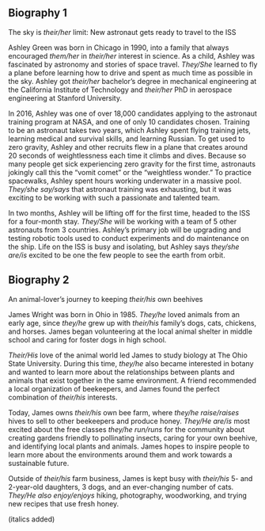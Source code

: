 ## Biography 1

The sky is *their/her* limit: New astronaut gets ready to travel to the ISS

Ashley Green was born in Chicago in 1990, into a family that always encouraged *them/her* in *their/her* interest in science. As a child, Ashley was fascinated by astronomy and stories of space travel. *They/She* learned to fly a plane before learning how to drive and spent as much time as possible in the sky. Ashley got *their/her* bachelor’s degree in mechanical engineering at the California Institute of Technology and *their/her* PhD in aerospace engineering at Stanford University.

In 2016, Ashley was one of over 18,000 candidates applying to the astronaut training program at NASA, and one of only 10 candidates chosen. Training to be an astronaut takes two years, which Ashley spent flying training jets, learning medical and survival skills, and learning Russian. To get used to zero gravity, Ashley and other recruits flew in a plane that creates around 20 seconds of weightlessness each time it climbs and dives. Because so many people get sick experiencing zero gravity for the first time, astronauts jokingly call this the “vomit comet” or the “weightless wonder.” To practice spacewalks, Ashley spent hours working underwater in a massive pool. *They/she say/says* that astronaut training was exhausting, but it was exciting to be working with such a passionate and talented team.

In two months, Ashley will be lifting off for the first time, headed to the ISS for a four-month stay. *They/She* will be working with a team of 5 other astronauts from 3 countries. Ashley’s primary job will be upgrading and testing robotic tools used to conduct experiments and do maintenance on the ship. Life on the ISS is busy and isolating, but Ashley says *they/she are/is* excited to be one the few people to see the earth from orbit.

## Biography 2

An animal-lover’s journey to keeping *their/his* own beehives

James Wright was born in Ohio in 1985. *They/he* loved animals from an early age, since *they/he* grew up with *their/his* family’s dogs, cats, chickens, and horses. James began volunteering at the local animal shelter in middle school and caring for foster dogs in high school.

*Their/His* love of the animal world led James to study biology at The Ohio State University. During this time, *they/he* also became interested in botany and wanted to learn more about the relationships between plants and animals that exist together in the same environment. A friend recommended a local organization of beekeepers, and James found the perfect combination of *their/his* interests.

Today, James owns *their/his* own bee farm, where *they/he raise/raises* hives to sell to other beekeepers and produce honey. *They/He are/is* most excited about the free classes *they/he run/runs* for the community about creating gardens friendly to pollinating insects, caring for your own beehive, and identifying local plants and animals. James hopes to inspire people to learn more about the environments around them and work towards a sustainable future.

Outside of *their/his* farm business, James is kept busy with *their/his* 5- and 2-year-old daughters, 3 dogs, and an ever-changing number of cats. *They/He also enjoy/enjoys* hiking, photography, woodworking, and trying new recipes that use fresh honey.

(italics added)
